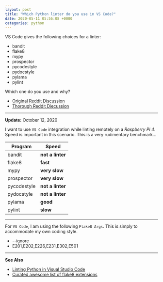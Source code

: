 ```yaml
---
layout: post
title: "Which Python linter do you use in VS Code?"
date: 2020-05-11 05:56:08 +0000
categories: python
---
```


VS Code gives the following choices for a linter:

* bandit
* flake8
* mypy
* prospector
* pycodestyle
* pydocstyle
* pylama
* pylint

Which one do you use and why?

* [Original Reddit Discussion](https://www.reddit.com/r/Python/comments/gheine/which_linter_do_you_use_in_vs_code/)
* [Thorough Reddit Diecussion](https://www.reddit.com/r/Python/comments/jar4rd/linters_which_one/)

___

**Update:** October 12, 2020

I want to use `VS Code` integration while linting remotely on a *Raspberry Pi 4*.  Speed is important in this scenario.
This is a very rudimentary benchmark...

Program | Speed
--------| -----
bandit      | **not a linter**
flake8      | **fast**
mypy        | **very slow**
prospector  | **very slow**
pycodestyle | **not a linter**
pydocstyle  | **not a linter**
pylama      | **good**
pylint      | **slow**

___

For `VS Code`, I am using the following `Flake8 Args`.  This is simply to accommodate my own coding style.

* --ignore
* E201,E202,E226,E231,E302,E501

___

**See Also**

* [Linting Python in Visual Studio Code](https://code.visualstudio.com/docs/python/linting)
* [Curated awesome list of flake8 extensions](https://github.com/DmytroLitvinov/awesome-flake8-extensions)

